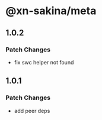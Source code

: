 # @xn-sakina/meta

## 1.0.2

### Patch Changes

- fix swc helper not found

## 1.0.1

### Patch Changes

- add peer deps
